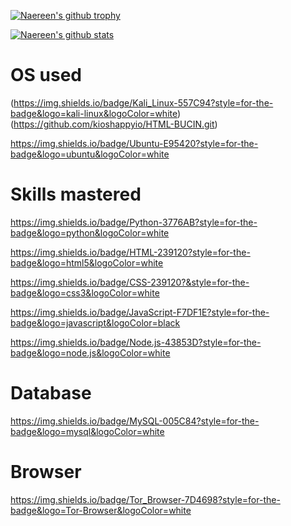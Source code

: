 [![Naereen's github trophy](https://github-profile-trophy.vercel.app/?username=Naereen&row=1)](https://github.com/kioshappyio/HTML-BUCIN.git)



[![Naereen's github stats](https://github-readme-stats.vercel.app/api?username=Naereen&theme=blue-green)](https://github.com/kioshappyio/HTML-BUCIN.git)

# OS used

(https://img.shields.io/badge/Kali_Linux-557C94?style=for-the-badge&logo=kali-linux&logoColor=white)(https://github.com/kioshappyio/HTML-BUCIN.git)

https://img.shields.io/badge/Ubuntu-E95420?style=for-the-badge&logo=ubuntu&logoColor=white

# Skills mastered

https://img.shields.io/badge/Python-3776AB?style=for-the-badge&logo=python&logoColor=white

https://img.shields.io/badge/HTML-239120?style=for-the-badge&logo=html5&logoColor=white

https://img.shields.io/badge/CSS-239120?&style=for-the-badge&logo=css3&logoColor=white

https://img.shields.io/badge/JavaScript-F7DF1E?style=for-the-badge&logo=javascript&logoColor=black

https://img.shields.io/badge/Node.js-43853D?style=for-the-badge&logo=node.js&logoColor=white

# Database

https://img.shields.io/badge/MySQL-005C84?style=for-the-badge&logo=mysql&logoColor=white

# Browser

https://img.shields.io/badge/Tor_Browser-7D4698?style=for-the-badge&logo=Tor-Browser&logoColor=white
